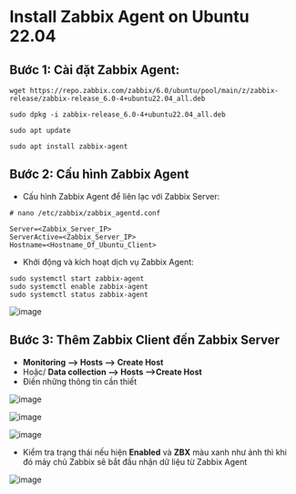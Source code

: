 
# Install Zabbix Agent on Ubuntu 22.04

## Bước 1: **Cài đặt Zabbix Agent:**
```bash!
wget https://repo.zabbix.com/zabbix/6.0/ubuntu/pool/main/z/zabbix-release/zabbix-release_6.0-4+ubuntu22.04_all.deb  

sudo dpkg -i zabbix-release_6.0-4+ubuntu22.04_all.deb 

sudo apt update 

sudo apt install zabbix-agent 
```

## Bước 2: Cấu hình Zabbix Agent
- Cấu hình Zabbix Agent để liên lạc với Zabbix Server:
```bash=
# nano /etc/zabbix/zabbix_agentd.conf 

Server=<Zabbix_Server_IP>
ServerActive=<Zabbix_Server_IP>
Hostname=<Hostname_Of_Ubuntu_Client>
```

- Khởi động và kích hoạt dịch vụ Zabbix Agent:
```bash=
sudo systemctl start zabbix-agent 
sudo systemctl enable zabbix-agent 
sudo systemctl status zabbix-agent
```

![image](https://hackmd.io/_uploads/ryurbUmLgx.png)

## Bước 3: Thêm Zabbix Client đến Zabbix Server
- **Monitoring --> Hosts --> Create Host**
- Hoặc/ **Data collection --> Hosts -->Create Host**
- Điền những thông tin cần thiết

![image](https://hackmd.io/_uploads/r1HLqLQLex.png)

![image](https://hackmd.io/_uploads/Hy7-fF7Igg.png)

![image](https://hackmd.io/_uploads/HyTfGKQLll.png)

- Kiểm tra trạng thái nếu hiện **Enabled** và **ZBX** màu xanh như ảnh thì khi đó máy chủ Zabbix sẽ bắt đầu nhận dữ liệu từ Zabbix Agent

![image](https://hackmd.io/_uploads/HJD2lcXUge.png)

